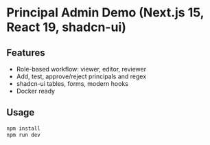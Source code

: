 # Principal Admin Demo (Next.js 15, React 19, shadcn-ui)

## Features
- Role-based workflow: viewer, editor, reviewer
- Add, test, approve/reject principals and regex
- shadcn-ui tables, forms, modern hooks
- Docker ready

## Usage

```bash
npm install
npm run dev
